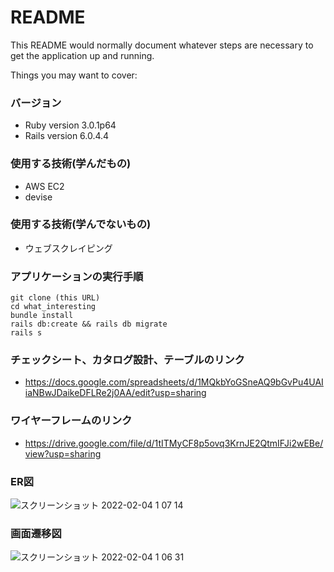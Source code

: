 # README

This README would normally document whatever steps are necessary to get the
application up and running.

Things you may want to cover:

### バージョン
* Ruby version 3.0.1p64
* Rails version 6.0.4.4

### 使用する技術(学んだもの)

* AWS EC2
* devise

### 使用する技術(学んでないもの)

* ウェブスクレイピング

### アプリケーションの実行手順
```
git clone (this URL)
cd what_interesting
bundle install
rails db:create && rails db migrate
rails s
```

### チェックシート、カタログ設計、テーブルのリンク
* https://docs.google.com/spreadsheets/d/1MQkbYoGSneAQ9bGvPu4UAIiaNBwJDaikeDFLRe2j0AA/edit?usp=sharing

### ワイヤーフレームのリンク
* https://drive.google.com/file/d/1tITMyCF8p5ovq3KrnJE2QtmIFJi2wEBe/view?usp=sharing

### ER図
![スクリーンショット 2022-02-04 1 07 14](https://user-images.githubusercontent.com/92619325/152381414-fb31c9c7-e831-4569-b09d-cc9401ee8b0b.png)

### 画面遷移図
![スクリーンショット 2022-02-04 1 06 31](https://user-images.githubusercontent.com/92619325/152381516-5fd399f1-8115-4a64-9e2f-ff96babaddc8.png)

